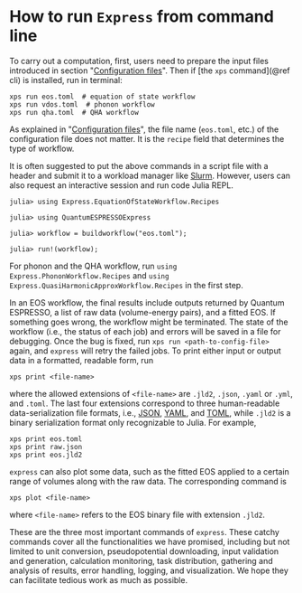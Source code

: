 # How to run `Express` from command line

To carry out a computation, first, users need to prepare the input files introduced in
section "[Configuration files](@ref)". Then if [the `xps` command](@ref cli) is installed,
run in terminal:

```shell
xps run eos.toml  # equation of state workflow
xps run vdos.toml  # phonon workflow
xps run qha.toml  # QHA workflow
```

As explained in "[Configuration files](@ref)", the file name (`eos.toml`, etc.)
of the configuration file does not matter. It is the `recipe` field that
determines the type of workflow.

It is often suggested to put the above commands in a script file with a header
and submit it to a workload manager like [Slurm](https://www.schedmd.com/).
However, users can also request an interactive session and run code Julia REPL.

```julia-repl
julia> using Express.EquationOfStateWorkflow.Recipes

julia> using QuantumESPRESSOExpress

julia> workflow = buildworkflow("eos.toml");

julia> run!(workflow);
```

For phonon and the QHA workflow, run `using Express.PhononWorkflow.Recipes`
and `using Express.QuasiHarmonicApproxWorkflow.Recipes` in the first step.

In an EOS workflow, the final results include outputs returned by Quantum ESPRESSO, a list
of raw data (volume-energy pairs), and a fitted EOS. If something goes wrong, the workflow
might be terminated. The state of the workflow (i.e., the status of each job) and errors
will be saved in a file for debugging. Once the bug is fixed,
run `xps run <path-to-config-file>` again, and `express` will retry the failed jobs.
To print either input or output data in a formatted, readable form, run

```shell
xps print <file-name>
```

where the allowed extensions of `<file-name>` are `.jld2`, `.json`, `.yaml` or `.yml`, and
`.toml`. The last four extensions correspond to three human-readable data-serialization file
formats, i.e., [JSON](https://www.json.org/json-en.html), [YAML](https://yaml.org/), and
[TOML](https://toml.io/en/), while `.jld2` is a binary serialization format only recognizable
to Julia. For example,

```shell
xps print eos.toml
xps print raw.json
xps print eos.jld2
```

`express` can also plot some data, such as the fitted EOS applied to a certain range of
volumes along with the raw data. The corresponding command is

```shell
xps plot <file-name>
```

where `<file-name>` refers to the EOS binary file with extension `.jld2`.

These are the three
most important commands of `express`. These catchy commands cover all the functionalities we
have promised, including but not limited to unit conversion, pseudopotential downloading,
input validation and generation, calculation monitoring, task distribution, gathering and
analysis of results, error handling, logging, and visualization. We hope they can facilitate
tedious work as much as possible.

